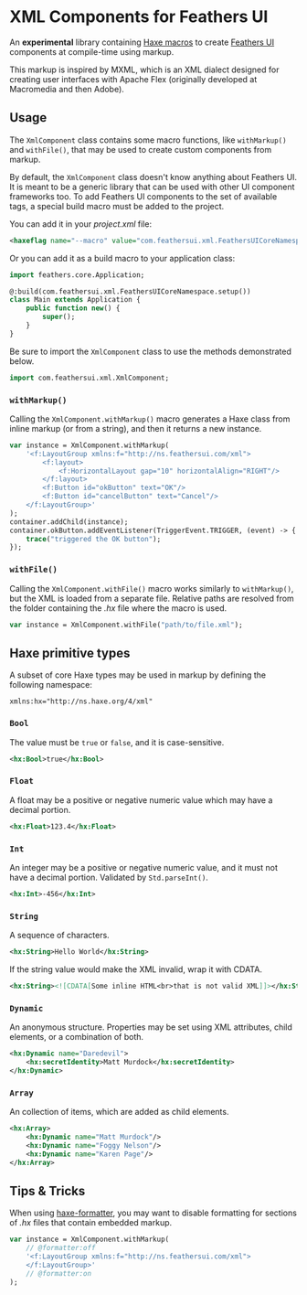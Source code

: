 # XML Components for Feathers UI

An **experimental** library containing [Haxe macros](https://haxe.org/manual/macro.html) to create [Feathers UI](https://feathersui.com/) components at compile-time using markup.

This markup is inspired by MXML, which is an XML dialect designed for creating user interfaces with Apache Flex (originally developed at Macromedia and then Adobe).

## Usage

The `XmlComponent` class contains some macro functions, like `withMarkup()` and `withFile()`, that may be used to create custom components from markup.

By default, the `XmlComponent` class doesn't know anything about Feathers UI. It is meant to be a generic library that can be used with other UI component frameworks too. To add Feathers UI components to the set of available tags, a special build macro must be added to the project.

You can add it in your _project.xml_ file:

```xml
<haxeflag name="--macro" value="com.feathersui.xml.FeathersUICoreNamespace.setup()"/>
```

Or you can add it as a build macro to your application class:

```haxe
import feathers.core.Application;

@:build(com.feathersui.xml.FeathersUICoreNamespace.setup())
class Main extends Application {
	public function new() {
		super();
	}
}
```

Be sure to import the `XmlComponent` class to use the methods demonstrated below.

```haxe
import com.feathersui.xml.XmlComponent;
```

### `withMarkup()`

Calling the `XmlComponent.withMarkup()` macro generates a Haxe class from inline markup (or from a string), and then it returns a new instance.

```haxe
var instance = XmlComponent.withMarkup(
	'<f:LayoutGroup xmlns:f="http://ns.feathersui.com/xml">
		<f:layout>
			<f:HorizontalLayout gap="10" horizontalAlign="RIGHT"/>
		</f:layout>
		<f:Button id="okButton" text="OK"/>
		<f:Button id="cancelButton" text="Cancel"/>
	</f:LayoutGroup>'
);
container.addChild(instance);
container.okButton.addEventListener(TriggerEvent.TRIGGER, (event) -> {
	trace("triggered the OK button");
});
```

### `withFile()`

Calling the `XmlComponent.withFile()` macro works similarly to `withMarkup()`, but the XML is loaded from a separate file. Relative paths are resolved from the folder containing the _.hx_ file where the macro is used.

```haxe
var instance = XmlComponent.withFile("path/to/file.xml");
```

## Haxe primitive types

A subset of core Haxe types may be used in markup by defining the following namespace: 

```
xmlns:hx="http://ns.haxe.org/4/xml"
```

### `Bool`

The value must be `true` or `false`, and it is case-sensitive.

```xml
<hx:Bool>true</hx:Bool>
```

### `Float`

A float may be a positive or negative numeric value which may have a decimal portion.

```xml
<hx:Float>123.4</hx:Float>
```

### `Int`

An integer may be a positive or negative numeric value, and it must not have a decimal portion. Validated by `Std.parseInt()`.

```xml
<hx:Int>-456</hx:Int>
```

### `String`

A sequence of characters.

```xml
<hx:String>Hello World</hx:String>
```

If the string value would make the XML invalid, wrap it with CDATA.

```xml
<hx:String><![CDATA[Some inline HTML<br>that is not valid XML]]></hx:String>
```

### `Dynamic`

An anonymous structure. Properties may be set using XML attributes, child elements, or a combination of both.

```xml
<hx:Dynamic name="Daredevil">
	<hx:secretIdentity>Matt Murdock</hx:secretIdentity>
</hx:Dynamic>
```

### `Array`

An collection of items, which are added as child elements.

```xml
<hx:Array>
	<hx:Dynamic name="Matt Murdock"/>
	<hx:Dynamic name="Foggy Nelson"/>
	<hx:Dynamic name="Karen Page"/>
</hx:Array>
```

## Tips & Tricks

When using [haxe-formatter](https://github.com/HaxeCheckstyle/haxe-formatter), you may want to disable formatting for sections of _.hx_ files that contain embedded markup.

```haxe
var instance = XmlComponent.withMarkup(
	// @formatter:off
	'<f:LayoutGroup xmlns:f="http://ns.feathersui.com/xml">
	</f:LayoutGroup>'
	// @formatter:on
);
```